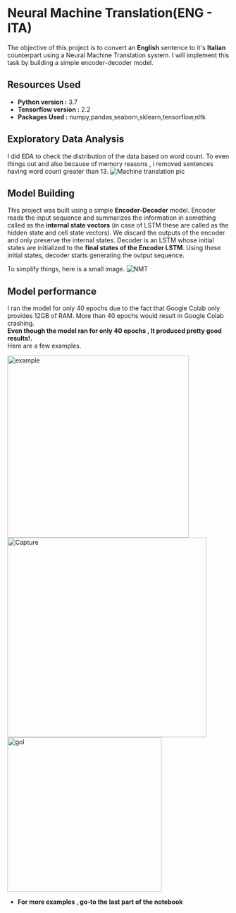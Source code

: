 # Neural Machine Translation(ENG - ITA)

The objective of this project is to convert an **English** sentence to it's **Italian** counterpart using a Neural Machine Translation system. I will implement this task by building a simple encoder-decoder model.

## Resources Used

* **Python version :** 3.7
* **Tensorflow version :** 2.2
* **Packages Used :** numpy,pandas,seaborn,sklearn,tensorflow,nltk

## Exploratory Data Analysis

I did EDA to check the distribution of the data based on word count. To even things out and also because of memory reasons , i removed sentences having word count greater than 13.
![Machine translation pic](https://user-images.githubusercontent.com/42802226/82417096-ae685100-9a98-11ea-870f-d20bc69f8576.png)

## Model Building

This project was built using a simple **Encoder-Decoder** model.
Encoder reads the input sequence and summarizes the information in something called as the **internal state vectors** (in case of LSTM these are called as the hidden state and cell state vectors). We discard the outputs of the encoder and only preserve the internal states.
Decoder is an LSTM whose initial states are initialized to the **final states of the Encoder LSTM**. Using these initial states, decoder starts generating the output sequence.  

To simplify things, here is a small image.
![NMT](https://user-images.githubusercontent.com/42802226/82417678-84fbf500-9a99-11ea-83da-2476470992d9.png)  

## Model performance

I ran the model for only 40 epochs due to the fact that Google Colab only provides 12GB of RAM. More than 40 epochs would result in Google Colab crashing.  
**Even though the model ran for only 40 epochs , It produced pretty good results!.**  
Here are a few examples.  
  
  
 <img width="412" alt="example" src="https://user-images.githubusercontent.com/42802226/82419369-ed4bd600-9a9b-11ea-9023-fa056f845444.PNG">  
  
    
   
   
 <img width="452" alt="Capture" src="https://user-images.githubusercontent.com/42802226/82419543-31d77180-9a9c-11ea-9f31-8c0a6329d215.PNG">  
   
   <img width="350" alt="gol" src="https://user-images.githubusercontent.com/42802226/82419973-be822f80-9a9c-11ea-86e6-f88b288daa6d.PNG">


* **For more examples , go-to the last part of the notebook**


